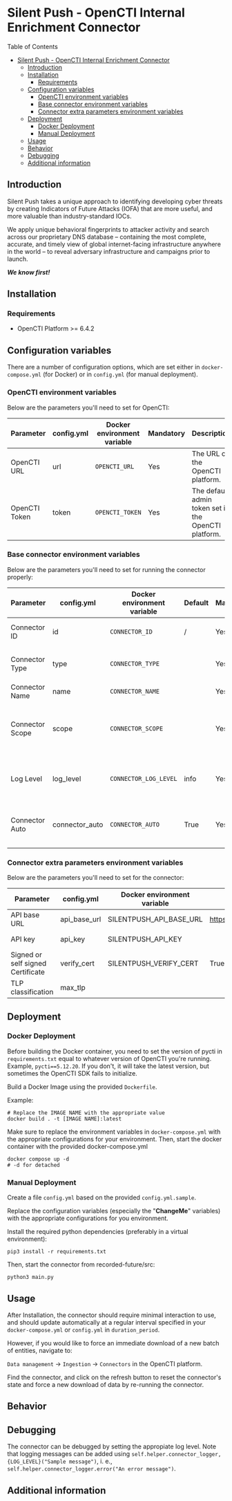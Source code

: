 # Silent Push - OpenCTI Internal Enrichment Connector

Table of Contents

- [Silent Push - OpenCTI Internal Enrichment Connector](#silent-push---opencti-internal-enrichment-connector)
  - [Introduction](#introduction)
  - [Installation](#installation)
    - [Requirements](#requirements)
  - [Configuration variables](#configuration-variables)
    - [OpenCTI environment variables](#opencti-environment-variables)
    - [Base connector environment variables](#base-connector-environment-variables)
    - [Connector extra parameters environment variables](#connector-extra-parameters-environment-variables)
  - [Deployment](#deployment)
    - [Docker Deployment](#docker-deployment)
    - [Manual Deployment](#manual-deployment)
  - [Usage](#usage)
  - [Behavior](#behavior)
  - [Debugging](#debugging)
  - [Additional information](#additional-information)

## Introduction
Silent Push takes a unique approach to identifying developing cyber threats by creating Indicators of Future Attacks (IOFA) that are more useful, and more valuable than industry-standard IOCs.

We apply unique behavioral fingerprints to attacker activity and search across our proprietary DNS database – containing the most complete, accurate, and timely view of global internet-facing infrastructure anywhere in the world – to reveal adversary infrastructure and campaigns prior to launch.

***We know first!***
## Installation

### Requirements

- OpenCTI Platform >= 6.4.2

## Configuration variables

There are a number of configuration options, which are set either in `docker-compose.yml` (for Docker) or
in `config.yml` (for manual deployment).

### OpenCTI environment variables

Below are the parameters you'll need to set for OpenCTI:

| Parameter     | config.yml | Docker environment variable | Mandatory | Description                                          |
|---------------|------------|-----------------------------|-----------|------------------------------------------------------|
| OpenCTI URL   | url        | `OPENCTI_URL`               | Yes       | The URL of the OpenCTI platform.                     |
| OpenCTI Token | token      | `OPENCTI_TOKEN`             | Yes       | The default admin token set in the OpenCTI platform. |

### Base connector environment variables

Below are the parameters you'll need to set for running the connector properly:

| Parameter       | config.yml      | Docker environment variable | Default | Mandatory | Description                                                                              |
|-----------------|-----------------|-----------------------------|---------|-----------|------------------------------------------------------------------------------------------|
| Connector ID    | id              | `CONNECTOR_ID`              | /       | Yes       | A unique `UUIDv4` identifier for this connector instance.                                |
| Connector Type  | type            | `CONNECTOR_TYPE`            |         | Yes       | Should always be set to `INTERNAL_ENRICHMENT` for this connector.                        |
| Connector Name  | name            | `CONNECTOR_NAME`            |         | Yes       | Name of the connector.                                                                   |
| Connector Scope | scope           | `CONNECTOR_SCOPE`           |         | Yes       | The scope or type of data the connector is importing, either a MIME type or Stix Object. |
| Log Level       | log_level       | `CONNECTOR_LOG_LEVEL`       | info    | Yes       | Determines the verbosity of the logs. Options are `debug`, `info`, `warn`, or `error`.   |
| Connector Auto  | connector_auto	 | `CONNECTOR_AUTO`            | True    | Yes       | Must be `true` or `false` to enable or disable auto-enrichment of observables            |

### Connector extra parameters environment variables

Below are the parameters you'll need to set for the connector:

| Parameter                         | config.yml   | Docker environment variable | Default                            | Mandatory | Description                                                             |
|-----------------------------------|--------------|-----------------------------|------------------------------------|-----------|-------------------------------------------------------------------------|
| API base URL                      | api_base_url | SILENTPUSH_API_BASE_URL     | https://app.silentpush.com/api/v1/ | No        | The Silent Push API URL                                                 |
| API key                           | api_key      | SILENTPUSH_API_KEY          |                                    | Yes       | You need an API key, sign up at https://explore.silentpush.com/register |
| Signed or self signed Certificate | verify_cert  | SILENTPUSH_VERIFY_CERT      | True                               | No        |                                                                         |
| TLP classification                | max_tlp      |                             |                                    | No        |                                                                         |

## Deployment

### Docker Deployment

Before building the Docker container, you need to set the version of pycti in `requirements.txt` equal to whatever
version of OpenCTI you're running. Example, `pycti==5.12.20`. If you don't, it will take the latest version, but
sometimes the OpenCTI SDK fails to initialize.

Build a Docker Image using the provided `Dockerfile`.

Example:

```shell
# Replace the IMAGE NAME with the appropriate value
docker build . -t [IMAGE NAME]:latest
```

Make sure to replace the environment variables in `docker-compose.yml` with the appropriate configurations for your
environment. Then, start the docker container with the provided docker-compose.yml

```shell
docker compose up -d
# -d for detached
```

### Manual Deployment

Create a file `config.yml` based on the provided `config.yml.sample`.

Replace the configuration variables (especially the "**ChangeMe**" variables) with the appropriate configurations for
you environment.

Install the required python dependencies (preferably in a virtual environment):

```shell
pip3 install -r requirements.txt
```

Then, start the connector from recorded-future/src:

```shell
python3 main.py
```

## Usage

After Installation, the connector should require minimal interaction to use, and should update automatically at a regular interval specified in your `docker-compose.yml` or `config.yml` in `duration_period`.

However, if you would like to force an immediate download of a new batch of entities, navigate to:

`Data management` -> `Ingestion` -> `Connectors` in the OpenCTI platform.

Find the connector, and click on the refresh button to reset the connector's state and force a new
download of data by re-running the connector.

## Behavior

<!--
Describe how the connector functions:
* What data is ingested, updated, or modified
* Important considerations for users when utilizing this connector
* Additional relevant details
-->


## Debugging

The connector can be debugged by setting the appropiate log level.
Note that logging messages can be added using `self.helper.connector_logger,{LOG_LEVEL}("Sample message")`, i.
e., `self.helper.connector_logger.error("An error message")`.

<!-- Any additional information to help future users debug and report detailed issues concerning this connector -->

## Additional information

<!--
Any additional information about this connector
* What information is ingested/updated/changed
* What should the user take into account when using this connector
* ...
-->
